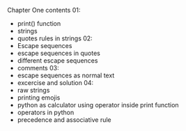 Chapter One contents
01:
   - print() function
   - strings
   - quotes rules in strings 
02:
   - Escape sequences
   - escape sequences in quotes
   - different escape sequences
   - comments
03:
   - escape sequences as normal text
   - excercise and solution
04: 
   - raw strings 
   - printing emojis
   - python as calculator using operator inside print function
   - operators in python
   - precedence and associative rule